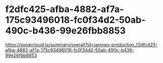 # f2dfc425-afba-4882-af7a-175c93496018-fc0f34d2-50ab-490c-b436-99e26fbb8853
https://sonarcloud.io/summary/overall?id=iamneo-production_f2dfc425-afba-4882-af7a-175c93496018-fc0f34d2-50ab-490c-b436-99e26fbb8853
